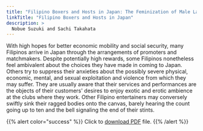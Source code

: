 ```yaml
---
title: "Filipino Boxers and Hosts in Japan: The Feminization of Male Labor and Transnational Class Subjection"
linkTitle: "Filipino Boxers and Hosts in Japan"
description: >
  Nobue Suzuki and Sachi Takahata
---
```

With high hopes for better economic mobility and social security, many Filipinos arrive in Japan through the arrangements of promoters and matchmakers. Despite potentially high rewards, some Filipinos nonetheless feel ambivalent about the choices they have made in coming to Japan. Others try to suppress their anxieties about the possibly severe physical, economic, mental, and sexual exploitation and violence from which they may suffer. They are usually aware that their services and performances are the objects of their customers' desires to enjoy exotic and erotic ambience at the clubs where they work. Other Filipino entertainers may conversely swiftly sink their ragged bodies onto the canvas, barely hearing the count going up to ten and the bell signaling the end of their stints.

{{% alert color="success" %}}
Click to [download PDF](https://timog.org/static/pdf/filipino-boxers-and-hosts-in-japan.pdf) file.
{{% /alert %}}

